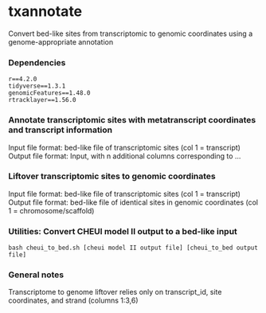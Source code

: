 # txannotate
Convert bed-like sites from transcriptomic to genomic coordinates using a genome-appropriate annotation

### Dependencies  
```
r==4.2.0
tidyverse==1.3.1
genomicFeatures==1.48.0
rtracklayer==1.56.0
```

### Annotate transcriptomic sites with metatranscript coordinates and transcript information

Input file format: bed-like file of transcriptomic sites (col 1 = transcript)
Output file format: Input, with n additional columns corresponding to ...


### Liftover transcriptomic sites to genomic coordinates

Input file format: bed-like file of transcriptomic sites (col 1 = transcript)
Output file format: bed-like file of identical sites in genomic coordinates (col 1 = chromosome/scaffold)

### Utilities: Convert CHEUI model II output to a bed-like input
```
bash cheui_to_bed.sh [cheui model II output file] [cheui_to_bed output file]
```

### General notes
Transcriptome to genome liftover relies only on transcript_id, site coordinates, and strand (columns 1:3,6)
